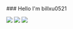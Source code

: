 <p>### Hello I'm billxu0521</p>

<!--
**billxu0521/billxu0521** is a ✨ _special_ ✨ repository because its `README.md` (this file) appears on your GitHub profile.

Here are some ideas to get you started:

- 🔭 I’m currently working on ...
- 🌱 I’m currently learning ...
- 👯 I’m looking to collaborate on ...
- 🤔 I’m looking for help with ...
- 💬 Ask me about ...
- 📫 How to reach me: ...
- 😄 Pronouns: ...
- ⚡ Fun fact: ...
-->

<img src="https://github-profile-trophy.vercel.app/?username=billxu0521" />


<img src="https://streak-stats.demolab.com/?user=billxu0521" />


<img src="https://github-readme-stats.vercel.app/api?username=billxu0521" />
